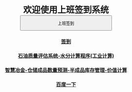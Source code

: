 <body style="text-align:center">
<h1 style="line-height:height fontSize=200px;">
欢迎使用上班签到系统<br />
<input type="button" style="width:300px; height:50px;" onclick="document.getElementById('demo1').innerHTML =
	'签到成功'+'<br /><h3>签到时间'+Date()+'</h3>';"  value="上班签到" /><br />
</h1>
<p id="demo1"></p>
<h3><a href="oa.html">签到</a></h3>
<h3><a href="game.html">石油质量评估系统-水分计算程序(工业计算)</a></h3>
<h3><a href="game.html">智慧冶金-仓储成品数量预测-半成品库存管理-价值计算</a></h3>
<h3><a href="http://baidu.com/">百度一下</a></h3>
